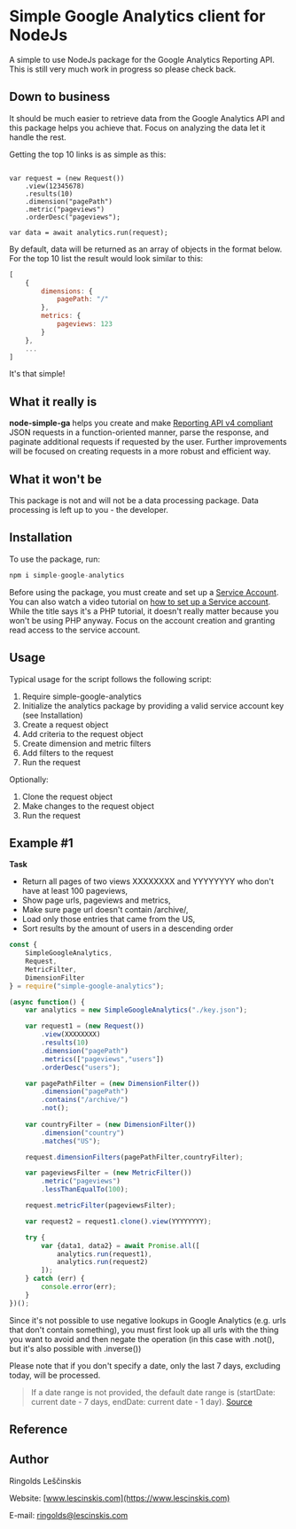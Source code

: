 

# Simple Google Analytics client for NodeJs
A simple to use NodeJs package for the Google Analytics Reporting API.
This is still very much work in progress so please check back.

## Down to business
It should be much easier to retrieve data from the Google Analytics API and this package helps you achieve that. Focus on analyzing the data let it handle the rest.

Getting the top 10 links is as simple as this:

```**JavaScriptnode-simple-gaconst** analytics = new SimpleGoogleAnalytics("./key.json");

var request = (new Request())
	.view(12345678)
	.results(10)
	.dimension("pagePath")
	.metric("pageviews")
	.orderDesc("pageviews");
	
var data = await analytics.run(request);
```	

By default, data will be returned as an array of objects in the format below. For the top 10 list the result would look similar to this:

```JavaScript
[
	{
		dimensions: {
			pagePath: "/"
		},
		metrics: {
			pageviews: 123
		}
	},
	...
]
```
It's that simple!
## What it really is
**node-simple-ga** helps you create and make [Reporting API v4 compliant](https://developers.google.com/analytics/devguides/reporting/core/v4/rest/v4/reports/batchGet) JSON requests in a function-oriented manner, parse the response, and paginate additional requests if requested by the user. Further improvements will be focused on creating requests in a more robust and efficient way.
## What it won't be
This package is not and will not be a data processing package. Data processing is left up to you - the developer.
## Installation
To use the package, run:
```JavaScript
npm i simple-google-analytics
```
Before using the package, you must create and set up a [Service Account](https://developers.google.com/identity/protocols/OAuth2ServiceAccount). You can also watch a video tutorial on [how to set up a Service account](https://www.youtube.com/watch?v=r6cWB0xnOwE). While the title says it's a PHP tutorial, it doesn't really matter because you won't be using PHP anyway. Focus on the account creation and granting read access to the service account.
## Usage
Typical usage for the script follows the following script:
1) Require simple-google-analytics
2) Initialize the analytics package by providing a valid service account key (see Installation)
3) Create a request object
4) Add criteria to the request object
5) Create dimension and metric filters
6) Add filters to the request
7) Run the request

Optionally:
1) Clone the request object
2) Make changes to the request object
3) Run the request

## Example #1
**Task**
* Return all pages of two views XXXXXXXX and YYYYYYYY who don't have at least 100 pageviews,
* Show page urls, pageviews and metrics,
* Make sure page url doesn't contain /archive/,
* Load only those entries that came from the US,
* Sort results by the amount of users in a descending order

```JavaScript
const {
	SimpleGoogleAnalytics,
	Request,
	MetricFilter,
	DimensionFilter
} = require("simple-google-analytics");

(async function() {
	var analytics = new SimpleGoogleAnalytics("./key.json");

	var request1 = (new Request())
		.view(XXXXXXXX)
		.results(10)
		.dimension("pagePath")
		.metrics(["pageviews","users"])
		.orderDesc("users");

	var pagePathFilter = (new DimensionFilter())
		.dimension("pagePath")
		.contains("/archive/")
		.not();
	
	var countryFilter = (new DimensionFilter())
		.dimension("country")
		.matches("US");

	request.dimensionFilters(pagePathFilter,countryFilter);

	var pageviewsFilter = (new MetricFilter())
		.metric("pageviews")
		.lessThanEqualTo(100);

	request.metricFilter(pageviewsFilter);

	var request2 = request1.clone().view(YYYYYYYY);

	try {
		var {data1, data2} = await Promise.all([
			analytics.run(request1),
			analytics.run(request2)
		]);
	} catch (err) {
		console.error(err);
	}
})();
```
Since it's not possible to use negative lookups in Google Analytics (e.g. urls that don't contain something), you must first look up all urls with the thing you want to avoid and then negate the operation (in this case with .not(), but it's also possible with .inverse())

Please note that if you don't specify a date, only the last 7 days, excluding today, will be processed.

> If a date range is not provided, the default date range is (startDate: current date - 7 days, endDate: current date - 1 day).
> [Source](https://developers.google.com/analytics/devguides/reporting/core/v4/rest/v4/reports/batchGet#ReportRequest.FIELDS)

## Reference

## Author
Ringolds Leščinskis

Website: [www.lescinskis.com](https://www.lescinskis.com)

E-mail: ringolds@lescinskis.com